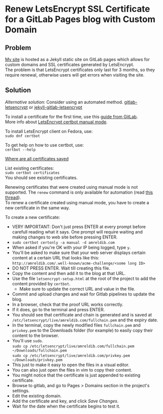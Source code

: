 # Renew LetsEncrypt SSL Certificate for a GitLab Pages blog with Custom Domain

## Problem

[My site](https://amreldib.com) is hosted as a Jekyll static site on GitLab pages which allows for custom domains and SSL certificates generated by LetsEncrypt.  
The problem is that LetsEncrypt certificates only last for 3 months, so they require renewal, otherwise users will get errors when visiting the site.  

## Solution 

_Alternative solution:_ Consider using an automated method. [gitlab-letsencrypt](https://github.com/rolodato/gitlab-letsencrypt) or [jekyll-gitlab-letsencrypt](https://github.com/JustinAiken/jekyll-gitlab-letsencrypt)  

To install a certificate for the first time, use this [guide from GitLab](https://about.gitlab.com/2016/04/11/tutorial-securing-your-gitlab-pages-with-tls-and-letsencrypt/).  
More info about [LetsEncrypt certbot manual mode](https://certbot.eff.org/docs/using.html#manual). 

To install LetsEncrypt client on Fedora, use:  
`sudo dnf certbot`  

To get help on how to use certbot, use:  
`certbot --help`  

[Where are all certificates saved](https://certbot.eff.org/docs/using.html#where-are-my-certificates)  

List existing certificates:  
`sudo certbot certificates`  
You should see existing certificates.  

Renewing certificates that were created using manual mode is not supported. The `renew` command is only available for automation (read [this thread](https://community.letsencrypt.org/t/certbot-manual-renew/17789/2)).  
To renew a certificate created using manual mode, you have to create a new certificate in the same way.  

To create a new certificate:  
- VERY IMPORTANT: Don't just press ENTER at every prompt before carefull reading what it says. One prompt will require waiting and making changes to web site before pressing ENTER.  
- `sudo certbot certonly -a manual -d amreldib.com`  
- When asked if you're OK with your IP being logged, type `y`.  
- You'll be asked to make sure that your web server displays certain content at a certain URL that looks like this:  
`http://amreldib.com/.well-known/acme-challenge/<some long ID>`  
- DO NOT PRESS ENTER. Wait till creating this file.  
- Copy the content and then add it to the blog at that URL.  
- Use the file `letsencrypt-setup.html` at the root of the project to add the content provided by `certbot`.  
    - Make sure to update the correct URL and value in the file.  
- Commit and upload changes and wait for Gitlab pipelines to update the blog.  
- In a browser, check that the proof URL works correctly.  
- If it does, go to the terminal and press ENTER.  
- You should see that certificate and chain is generated and is saved at `/etc/letsencrypt/live/amreldib.com/fullchain.pem` and the expiry date.  
- In the terminal, copy the newly modified files `fullchain.pem` and `privkey.pem` to the Downloads folder (for example) to easily copy their content to the browser.  
- You'll use `sudo`.  
    `sudo cp /etc/letsencrypt/live/amreldib.com/fullchain.pem ~/Downloads/fullchain.pem`  
    `sudo cp /etc/letsencrypt/live/amreldib.com/privkey.pem ~/Downloads/privkey.pem`  
- This just to make it easy to open the files in a visual editor.  
- You can also just open the files in vim to copy their content.  
- You might notice that the certificate is just appended to existing certificate.  
- Browse to gitlab, and go to Pages > Domains section in the project's settings.  
- Edit the existing domain.  
- Add the certificate and key, and click _Save Changes_.  
- Wait for the date when the certificate begins to test it.  
